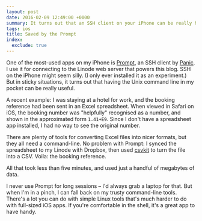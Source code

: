 ```yaml
---
layout: post
date: 2016-02-09 12:49:00 +0000
summary: It turns out that an SSH client on your iPhone can be really handy.
tags: ios
title: Saved by the Prompt
index:
  exclude: true
---
```


One of the most-used apps on my iPhone is [Prompt][prompt], an SSH client by [Panic][panic].
I use it for connecting to the Linode web server that powers this blog.
SSH on the iPhone might seem silly.
(I only ever installed it as an experiment.)
But in sticky situations, it turns out that having the Unix command line in my pocket can be really useful.

A recent example: I was staying at a hotel for work, and the booking reference had been sent in an Excel spreadsheet.
When viewed in Safari on iOS, the booking number was "helpfully" recognised as a number, and shown in the approximated form `1.41+E9`.
Since I don't have a spreadsheet app installed, I had no way to see the original number.

There are plenty of tools for converting Excel files into nicer formats, but they all need a command-line.
No problem with Prompt: I synced the spreadsheet to my Linode with Dropbox, then used [csvkit][csvkit] to turn the file into a CSV.
Voila: the booking reference.

All that took less than five minutes, and used just a handful of megabytes of data.

I never use Prompt for long sessions &ndash; I'd always grab a laptop for that.
But when I'm in a pinch, I can fall back on my trusty command-line tools.
There's a lot you can do with simple Linux tools that's much harder to do with full-sized iOS apps.
If you're comfortable in the shell, it's a great app to have handy.

[prompt]: https://www.panic.com/prompt/
[panic]: https://www.panic.com/
[csvkit]: https://github.com/onyxfish/csvkit
